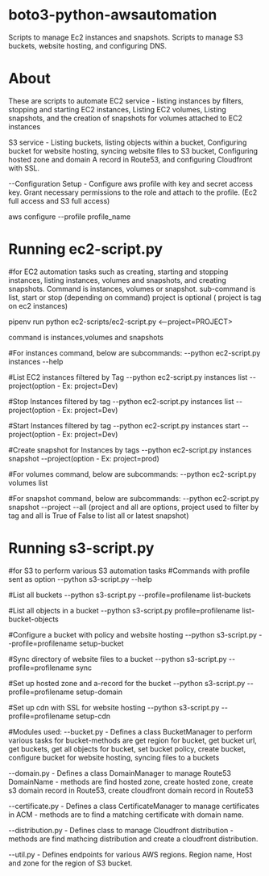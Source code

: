 # boto3-python-awsautomation

Scripts to manage Ec2 instances and snapshots.
Scripts to manage S3 buckets, website hosting, and configuring DNS.


# About

These are scripts to automate EC2 service - listing instances by filters, stopping and starting EC2 instances, Listing EC2 volumes, Listing snapshots, and the creation of snapshots for volumes attached to EC2 instances

S3 service - Listing buckets, listing objects within a bucket, Configuring bucket for website hosting, syncing website files to S3 bucket, Configuring hosted zone and domain A record in Route53, and configuring Cloudfront with SSL.

--Configuration Setup - Configure aws profile with key and secret access key. Grant necessary permissions to the role and attach to the profile. (Ec2 full access and S3 full access)

aws configure --profile profile_name


# Running ec2-script.py


#for EC2 automation tasks such as creating, starting and stopping instances, listing instances, volumes and snapshots, and creating snapshots. Command is instances, volumes or snapshot. sub-command is list, start or stop (depending on command)
project is optional ( project is tag on ec2 instances)

pipenv run python ec2-scripts/ec2-script.py <command> <subcommand> <--project=PROJECT>

command is instances,volumes and snapshots

#For instances command, below are subcommands:
--python ec2-script.py instances --help

#List EC2 instances filtered by Tag
--python ec2-script.py instances list --project(option - Ex: project=Dev)

#Stop Instances filtered by tag
--python ec2-script.py instances list --project(option - Ex: project=Dev)

#Start Instances filtered by tag
--python ec2-script.py instances start --project(option - Ex: project=Dev)

#Create snapshot for Instances by tags
--python ec2-script.py instances snapshot --project(option - Ex: project=prod)

#For volumes command, below are subcommands:
--python ec2-script.py volumes list

#For snapshot command, below are subcommands:
--python ec2-script.py snapshot --project --all (project and all are options, project used to filter by tag and all is True of False to list all or latest snapshot)


# Running s3-script.py


#for S3 to perform various S3 automation tasks
#Commands with profile sent as option
--python s3-script.py --help

#List all buckets
--python s3-script.py --profile=profilename list-buckets

#List all objects in a bucket
--python s3-script.py profile=profilename list-bucket-objects <name of bucket>

#Configure a bucket with policy and website hosting
--python s3-script.py --profile=profilename setup-bucket <name of bucket>

#Sync directory of website files to a bucket
--python s3-script.py --profile=profilename sync <directory tree> <bucket>

#Set up hosted zone and a-record for the bucket
--python s3-script.py --profile=profilename setup-domain <domain name>

#Set up cdn with SSL for website hosting
--python s3-script.py --profile=profilename setup-cdn <domain> <bucket>

#Modules used:
--bucket.py - Defines a class BucketManager to perform various tasks for bucket-methods are get region for bucket, get bucket url, get buckets, get all objects for bucket, set bucket policy, create bucket, configure bucket for website hosting, syncing files to a buckets

--domain.py - Defines a class DomainManager to manage Route53 DomainName - methods are find hosted zone, create hosted zone, create s3 domain record in Route53, create cloudfront domain record in Route53

--certificate.py - Defines a class CertificateManager to manage certificates in ACM - methods are to find a matching certificate with domain name.

--distribution.py - Defines class to manage Cloudfront distribution - methods are find mathcing distribution and create a cloudfront distribution.

--util.py - Defines endpoints for various AWS regions. Region name, Host and zone for the region of S3 bucket.
